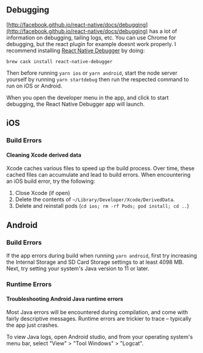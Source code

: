 ## Debugging

[http://facebook.github.io/react-native/docs/debugging](http://facebook.github.io/react-native/docs/debugging) has a lot of information on debugging, tailing logs, etc. You can use Chrome for debugging, but the react plugin for example doesnt work properly. I recommend installing [React Native Debugger](https://github.com/jhen0409/react-native-debugger) by doing:

```
brew cask install react-native-debugger
```

Then before running `yarn ios` or `yarn android`, start the node server yourself by running `yarn startdebug` then run the respected command to run on iOS or Android.

When you open the developer menu in the app, and click to start debugging, the React Native Debugger app will launch.

## iOS

### Build Errors

#### Cleaning Xcode derived data

Xcode caches various files to speed up the build process. Over time, these cached files can accumulate and lead to build errors. When encountering an iOS build error, try the following:

1. Close Xcode (if open)
2. Delete the contents of `~/Library/Developer/Xcode/DerivedData`.
3. Delete and reinstall pods (`cd ios; rm -rf Pods; pod install; cd ..`)

## Android

### Build Errors

If the app errors during build when running `yarn android`, first try increasing the Internal Storage and SD Card Storage settings to at least 4098 MB. Next, try setting your system's Java version to 11 or later.

### Runtime Errors

#### Troubleshooting Android Java runtime errors

Most Java errors will be encountered during compilation, and come with fairly
descriptive messages. Runtime errors are trickier to trace – typically the app
just crashes.

To view Java logs, open Android studio, and from your operating system's menu
bar, select "View" > "Tool Windows" > "Logcat".